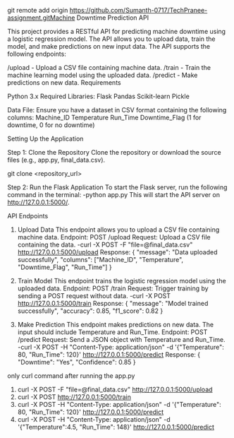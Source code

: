 git remote add origin https://github.com/Sumanth-0717/TechPranee-assignment.gitMachine Downtime Prediction API

This project provides a RESTful API for predicting machine downtime using a logistic regression model. The API allows you to upload data, train the model, and make predictions on new input data. The API supports the following endpoints:

/upload - Upload a CSV file containing machine data.
/train - Train the machine learning model using the uploaded data.
/predict - Make predictions on new data.
Requirements

Python 3.x
Required Libraries:
Flask
Pandas
Scikit-learn
Pickle

Data File:
Ensure you have a dataset in CSV format containing the following columns:
Machine_ID
Temperature
Run_Time
Downtime_Flag (1 for downtime, 0 for no downtime)

Setting Up the Application

Step 1: Clone the Repository
Clone the repository or download the source files (e.g., app.py, final_data.csv).

git clone <repository_url>

Step 2: Run the Flask Application
To start the Flask server, run the following command in the terminal:
    -python app.py
This will start the API server on http://127.0.0.1:5000/.

API Endpoints
1. Upload Data
This endpoint allows you to upload a CSV file containing machine data.
Endpoint: POST /upload
Request: Upload a CSV file containing the data.
    -curl -X POST -F "file=@final_data.csv" http://127.0.0.1:5000/upload
Response:
{
  "message": "Data uploaded successfully",
  "columns": ["Machine_ID", "Temperature", "Downtime_Flag", "Run_Time"]
}

2. Train Model
This endpoint trains the logistic regression model using the uploaded data.
Endpoint: POST /train
Request: Trigger training by sending a POST request without data.
    -curl -X POST http://127.0.0.1:5000/train
Response:
{
  "message": "Model trained successfully",
  "accuracy": 0.85,
  "f1_score": 0.82
}

3. Make Prediction
This endpoint makes predictions on new data. The input should include Temperature and Run_Time.
Endpoint: POST /predict
Request: Send a JSON object with Temperature and Run_Time.
    -curl -X POST -H "Content-Type: application/json" -d '{"Temperature": 80, "Run_Time": 120}' http://127.0.0.1:5000/predict
Response:
{
  "Downtime": "Yes",
  "Confidence": 0.85
}

only curl command after running the app.py
1. curl -X POST -F "file=@final_data.csv" http://127.0.0.1:5000/upload
2. curl -X POST http://127.0.0.1:5000/train
3. curl -X POST -H "Content-Type: application/json" -d '{"Temperature": 80, "Run_Time": 120}' http://127.0.0.1:5000/predict
4. curl -X POST -H "Content-Type: application/json" -d '{"Temperature":4.5, "Run_Time": 148}' http://127.0.0.1:5000/predict







